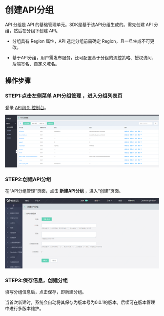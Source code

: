 # 创建API分组

API 分组是 API 的基础管理单元。SDK是基于该API分组生成的。需先创建 API 分组，然后在分组下创建 API。

* 分组具有 Region 属性，API 选定分组前需确定 Region，且一旦生成不可更改。

* 基于API分组，用户需发布服务，还可配置基于分组的流控策略、授权访问、后端签名、自定义域名。


## 操作步骤
### STEP1:点击左侧菜单 **API分组管理** ，进入分组列表页
登录 [API网关 控制台](https://apigateway-console.jdcloud.com/apiGroupList)。

 ![API分组管理](../../../../../image/Internet-Middleware/API-Gateway/apigroup-1.png)
 
 
 ### STEP2:创建API分组
 在“API分组管理”页面，点击 **新建API分组** ，进入“创建”页面。

![创建分组](../../../../../image/Internet-Middleware/API-Gateway/apigroup-addgroup.png)
    
 ### STEP3:保存信息，创建分组   
填写分组信息后，点击保存，即新建分组。

当首次新建时，系统会自动将其保存为版本号为0.0.1的版本。后续可在版本管理中进行多版本维护。

